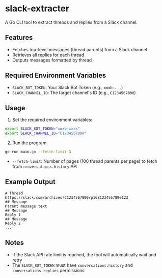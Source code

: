 # slack-extracter

A Go CLI tool to extract threads and replies from a Slack channel.

## Features

- Fetches top-level messages (thread parents) from a Slack channel
- Retrieves all replies for each thread
- Outputs messages formatted by thread

## Required Environment Variables

- `SLACK_BOT_TOKEN`: Your Slack Bot Token (e.g., `xoxb-...`)
- `SLACK_CHANNEL_ID`: The target channel's ID (e.g., `C1234567890`)

## Usage

1. Set the required environment variables:

```sh
export SLACK_BOT_TOKEN="xoxb-xxxx"
export SLACK_CHANNEL_ID="C1234567890"
```

2. Run the program:

```sh
go run main.go --fetch-limit 1
```

- `--fetch-limit`: Number of pages (100 thread parents per page) to fetch from `conversations.history` API

## Example Output

```
# Thread
https://slack.com/archives/C1234567890/p1681234567890123
## Message
Parent message text
## Message
Reply 1
## Message
Reply 2
...
```

## Notes

- If the Slack API rate limit is reached, the tool will automatically wait and retry
- The `SLACK_BOT_TOKEN` must have `conversations.history` and `conversations.replies` permissions
